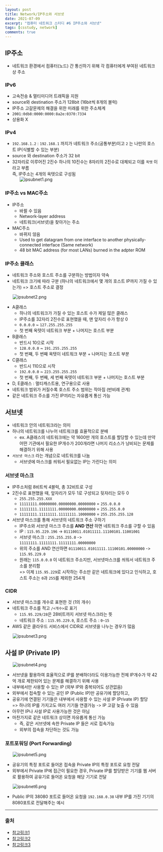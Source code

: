 ```yaml
---
layout: post
title: Network/IP주소와 서브넷
date: 2021-07-09
excerpt: "컴퓨터 네트워크 스터디 #6 IP주소와 서브넷"
tags: [csstudy, network]
comments: true
---
```


## IP주소
- 네트워크 환경에서 컴퓨터(노드) 간 통신하기 위해 각 컴퓨터에게 부여된 네트워크상 주소

### IPv6
- 고속전송 & 멀티미디어 트래픽을 지원
- source와 destination 주소가 128bit (16bit씩 8개의 블럭)
- IP주소 고갈문제의 해결을 위한 미래를 위한 주소체계
- `2001:0db8:0000:0000:8a2e:0370:7334`
- 상용화 X

### IPv4
- `192.168.1.2` : `192.168.1` 까지가 네트워크 주소(공통부분)이고 `2` 는 나만의 호스트 IP(식별할 수 있는 부분)
- source 와 destination 주소가 32 bit
- 32자리로 이루어진 2진수
  하나의 10진수는 8자리의 2진수로 대체되고 이를 `옥텟` 이라고 부름  
  즉, IP주소는 4개의 옥텟으로 구성됨
  <div style="width:90% !important; margin:0 auto">
  <img src="/assets/img/ipsubnet1.png" alt="ipsubnet1.png">
  </div>
  
### IP주소 vs MAC주소
- IP주소
  - 바뀔 수 있음
  - Network-layer address
  - 네트워크(서브넷)을 찾아가는 주소
- MAC주소
  - 바뀌지 않음
  - Used to get datagram from one interface to another physically-connected interface (Same network)
  - 48 bit MAC address (for most LANs) burned in the adpter ROM

### IP주소 클래스
- 네트워크 주소와 호스트 주소를 구분하는 방법이자 약속
- 네트워크 크기에 따라 구분 (하나의 네트워크에서 몇 개의 호스트 IP까지 가질 수 있는가) => 호스트 주소로 결정

<div style="width:90% !important; margin:0 auto">
<img src="/assets/img/ipsubnet2.png" alt="ipsubnet2.png">
</div>

- A클래스
    - 하나의 네트워크가 가질 수 있는 호스트 수가 제일 많은 클래스
    - IP주소를 32자리 2진수로 표현했을 때, 맨 앞자리 수가 항상 0
    - `0.0.0.0` ~ `127.255.255.255`
    - 첫 번째 옥텟이 네트워크 부분 + 나머지는 호스트 부분
- B클래스
    - 반드시 10으로 시작
    - `128.0.0.0` ~ `191.255.255.255`
    - 첫 번째, 두 번째 옥텟이 네트워크 부분 + 나머지는 호스트 부분
- C클래스
    - 반드시 110으로 시작
    - `192.0.0.0` ~ `223.255.255.255`
    - 첫 번째, 두 번째, 세 번째 옥텟이 네트워크 부분 + 나머지는 호스트 부분
- D, E클래스 : 멀티캐스트용, 연구용으로 사용
- 네트워크 범위가 커질수록 호스트 주소 범위는 작아짐 (반비례 관계)
- 같은 네트워크 주소를 가진 IP끼리는 자유롭게 통신 가능

## 서브넷
- 네트워크 안의 네트워크라는 의미
- 하나의 네트워크를 나누어 네트워크를 효율적으로 분배
    - ex. A클래스의 네트워크에는 약 1600만 개의 호스트를 할당할 수 있는데 만약 어떤 기관에서 필요한 IP개수가
    200개라면 나머지 리소스가 낭비되는 문제를 해결하기 위해 사용
- `서브넷 마스크` 라는 개념으로 네트워크를 나눔
    - 서브넷에 마스크를 씌워서 필요없는 IP는 가린다는 의미

### 서브넷 마스크
- IP주소처럼 8비트씩 4블럭, 총 32비트로 구성
- 2진수로 표현했을 때, 앞자리가 모두 1로 구성되고 뒷자리는 모두 0
    - `255.255.255.XXX`
    - `11111111.00000000.00000000.00000000` = `255.0.0.0`
    - `11111111.11111111.00000000.00000000` = `255.255.0.0`
    - `11111111.11111111.11111111.10000000` = `255.255.255.128`
- 서브넷 마스크를 통해 서브넷의 네트워크 주소 구하기
    - IP주소와 서브넷 마스크 주소를 **AND 연산** 하면 네트워크 주소를 구할 수 있음
    - IP : `115.95.229.196` -> `01110011.01011111.11100101.11001001`
    - 서브넷 마스크 : `255.255.255.0` -> `11111111.11111111.11111111.00000000`
    - 위의 주소를 AND 연산하면 `01110011.01011111.11100101.00000000` -> `115.95.229.0`
    - 원래는 `115.0.0.0` 이 네트워크 주소지만, 서브넷마스크를 씌워서 네트워크 주소를 분리함  
    => 이제 `115.95.229`로 시작하는 주소만 같은 네트워크에 있다고 인식하고, 호스트 주소는 `0`과 `255`를 제외한 254개

### CIDR
- 서브넷 마스크를 개수로 표현한 것 (1의 개수)
- 네트워크 주소를 적고 `/<개수>`로 표기
    - `115.95.229/28`은 28비트까지 서브넷 마스크라는 뜻
    - 네트워크 주소 : `115.95.229.0`, 호스트 주소 : `0~15`
- AWS 같은 클라우드 서비스에서 CIDR로 서브넷을 나누는 경우가 많음
<div style="width:90% !important; margin:0 auto">
<img src="/assets/img/ipsubnet3.png" alt="ipsubnet3.png">
</div>

## 사설 IP (Private IP)
<div style="width:90% !important; margin:0 auto">
<img src="/assets/img/ipsubnet4.png" alt="ipsubnet4.png">
</div>

- 서브넷을 활용하여 효율적으로 IP를 분배하더라도 이용가능한 전체 IP개수가 약 42억 개로 제한되어 있는 문제를 해결하기 위해 사용
- 내부에서만 사용할 수 있는 IP (외부 IP와 중복되어도 상관없음)
- 외부에서 접속할 수 있는 공인 IP (Public IP)만 공유기에 할당하고, 
- 공유기에 연결된 기기들은 내부에서 사용할 수 있는 사설 IP (Private IP) 할당  
=> 하나의 IP를 가지고도 여러 기기들 연결가능 -> IP 고갈 늦출 수 있음
- 아무런 IP나 사설 IP로 사용가능한 것은 아님
- 마찬가지로 같은 네트워크 상이면 자유롭게 통신 가능
    - 즉, 같은 서브넷에 속한 Private IP 들은 서로 접속가능
    - 외부의 접속을 차단하는 것도 가능
    
### 포트포워딩 (Port Forwarding)
<div style="width:90% !important; margin:0 auto">
<img src="/assets/img/ipsubnet5.png" alt="ipsubnet5.png">
</div>

- 공유기의 특정 포트로 들어온 접속을 Private IP의 특정 포트로 요청 전달
- 외부에서 Private IP에 접근이 필요한 경우, Private IP를 할당받은 기기를 웹 서버로 활용하여
공유기로 들어온 요청을 해당 기기로 전달

<div style="width:90% !important; margin:0 auto">
<img src="/assets/img/ipsubnet6.png" alt="ipsubnet6.png">
</div>

- Public IP의 38080 포트로 들어온 요청을 `192.168.0.38` 내부 IP를 가진 기기의 8080포트로 전달해주는 예시

---

### 출처
- [참고링크1](https://sjquant.tistory.com/59)  
- [참고링크2](https://limkydev.tistory.com/168)  
- [참고링크3](https://limkydev.tistory.com/166)
